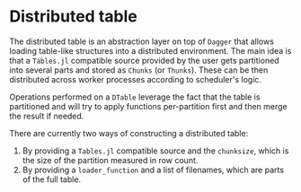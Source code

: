 # Distributed table

The distributed table is an abstraction layer on top of `Dagger` that allows
loading table-like structures into a distributed environment.
The main idea is that a `Tables.jl` compatible source provided by the user
gets partitioned into several parts and stored as `Chunks` (or `Thunks`).
These can be then distributed across worker processes according to scheduler's logic.

Operations performed on a `DTable` leverage the fact that the table is partitioned 
and will try to apply functions per-partition first and then merge the result if needed.

There are currently two ways of constructing a distributed table:

1. By providing a `Tables.jl` compatible source and the `chunksize`, 
which is the size of the partition measured in row count.
2. By providing a `loader_function` and a list of filenames, which are parts of the full table.

```julia
```